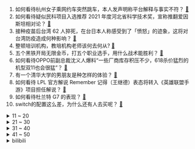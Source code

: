 1. 如何看待杭州女子乘网约车突然跳车，本人发声明称平台解释与事实不符？ [:link:](https://www.zhihu.com/question/465856176)
2. 如何看待疑似民科项目入选推荐 2021 年度河北省科学技术奖，宣称推翻爱因斯坦相对论？ [:link:](https://www.zhihu.com/question/465966475)
3. 接种疫苗后台湾 62 人猝死，在台日本人称感受到了「愤怒」的迹象，这将对台湾防疫造成何种影响？ [:link:](https://www.zhihu.com/question/466110239)
4. 整顿培训机构，教培机构老师该何去何从? [:link:](https://www.zhihu.com/question/463008808)
5. 五个黑铁开局无限金币，打五个职业选手，用什么战术能胜利？ [:link:](https://www.zhihu.com/question/460139174)
6. 如何看待OPPO前副总裁沈义人爆料“一些厂商库存积压不少，618杀价猛烈的机型双11也会很猛”？ [:link:](https://www.zhihu.com/question/466051197)
7. 有一个清华大学的男朋友是种怎样的体验？ [:link:](https://www.zhihu.com/question/30174174)
8. 如何看待 LPL 官方解说 Remember 记得（王继德）表态将转入《英雄联盟手游》项目担任解说？ [:link:](https://www.zhihu.com/question/465610838)
9. 如何看待杜兰特 G7 的表现？ [:link:](https://www.zhihu.com/question/466100708)
10. switch的配置这么差，为什么还有人去买呢？ [:link:](https://www.zhihu.com/question/464901398)
<details>
<summary>11 ~ 20</summary>

11. 如何看待6月19日晚上发布的领克09？ [:link:](https://www.zhihu.com/question/466043949)
12. NBA 2020-21 赛季太阳 120:114 快船，西部决赛 1:0 领先，如何评价这场比赛？ [:link:](https://www.zhihu.com/question/466241571)
13. 中国空间站的成功建设，在国际上带来什么影响，能给国际带来什么益处？ [:link:](https://www.zhihu.com/question/465703732)
14. 作为女大学生，你的日常穿搭是什么？ [:link:](https://www.zhihu.com/question/317964300)
15. 你们的硕士研究生读的还开心吗？ [:link:](https://www.zhihu.com/question/455981846)
16. 面试中最后一般面试官会问「你有没有什么问题想问我的？」应该问哪些问题？比较精彩的问法有哪些？ [:link:](https://www.zhihu.com/question/21559274)
17. 你会和没钱，没固定工作和稳定收入，但是喜欢你的人结婚吗？ [:link:](https://www.zhihu.com/question/463865885)
18. 怎么和回避型依恋的恋人相处？ [:link:](https://www.zhihu.com/question/441554867)
19. 到底要不要为了招人喜欢而改变自己，还是做自己？ [:link:](https://www.zhihu.com/question/462208808)
20. 如何看待东鹏饮料股价连续 14 天涨停，中一签能赚一辆奔驰？ [:link:](https://www.zhihu.com/question/465492977)
</details>
<details>
<summary>21 ~ 30</summary>

21. 四代火影能否耗死鼬神？ [:link:](https://www.zhihu.com/question/462369273)
22. 老一辈演员张晨光直播带货被网友骂哭，你怎么看？ [:link:](https://www.zhihu.com/question/465922667)
23. 为何《龙珠》中每个 boss 都成了悟空的队友,唯独沙鲁不行? [:link:](https://www.zhihu.com/question/464605306)
24. 如何看待肖战起诉成都马路边边餐饮，还有哪些细节值得注意？ [:link:](https://www.zhihu.com/question/465777508)
25. 说说看，你刷过不低于3次的电视剧？ [:link:](https://www.zhihu.com/question/457564696)
26. 汽车刹车的原理是什么？ [:link:](https://www.zhihu.com/question/23704461)
27. 有哪些简单易做的消暑糖水？ [:link:](https://www.zhihu.com/question/20362705)
28. 写小说更重要的是写一个“近乎逼真的人”，还是写一个“独一无二的人”？ [:link:](https://www.zhihu.com/question/462450168)
29. 如何以一个一生都不受宠的妃子的角度，写一个关于后宫的故事？ [:link:](https://www.zhihu.com/question/459786967)
30. 目前高二，马上就高三了，以前没学好，努力还有用吗？ [:link:](https://www.zhihu.com/question/452901439)
</details>
<details>
<summary>31 ~ 40</summary>

31. 初一初二废了初三能考到普通高中吗? [:link:](https://www.zhihu.com/question/465062081)
32. 高中在普通班会考不上大学吗？ [:link:](https://www.zhihu.com/question/458586665)
33. 有没有看起来有病的情侣网名？ [:link:](https://www.zhihu.com/question/460193137)
34. 如何自学雅思，并拿到8分？ [:link:](https://www.zhihu.com/question/48493199)
35. 在现在，为什么有的零零后这么喜欢哲学? [:link:](https://www.zhihu.com/question/436744133)
36. 2021 KPL 春季赛广州TTG 4:3 成都AG，如何评价这场比赛？ [:link:](https://www.zhihu.com/question/466215624)
37. 如何评价《薇薇 萤石眼之歌（Vivy -Fluorite Eye’s Song）》第13集结局? [:link:](https://www.zhihu.com/question/466054985)
38. 如何以「他红着眼说：你给我服个软」为开头，写一个故事？ [:link:](https://www.zhihu.com/question/460697101)
39. 月薪4000的职场新人应该请同事喝奶茶吗？ [:link:](https://www.zhihu.com/question/466090577)
40. 2021 中考体验如何？ [:link:](https://www.zhihu.com/question/463592456)
</details>
<details>
<summary>41 ~ 50</summary>

41. 作为一名牙科医生，你有哪些「一般人我都告诉他，可人家就是不听啊」的忠告？ [:link:](https://www.zhihu.com/question/56477060)
42. 为什么有的人不愿意买滚筒洗衣机？ [:link:](https://www.zhihu.com/question/393287010)
43. 如何看待周鸿祎称「打工是用老板的钱给自己交学费，在公司混日子是浪费生命」？ [:link:](https://www.zhihu.com/question/465936066)
44. 古今中外，有没有哪些诗词一眼就惊艳到你？ [:link:](https://www.zhihu.com/question/465337346)
45. 护考一次就过的人是怎么备考的？ [:link:](https://www.zhihu.com/question/462889007)
46. 可以留下你觉得最悲伤的文案吗？ [:link:](https://www.zhihu.com/question/462309130)
47. 2021 年高考生想选计算机专业，有哪些大学推荐？专业排名靠前的学校有哪些？ [:link:](https://www.zhihu.com/question/459989965)
48. 高考后的假期应该干什么才能不浪费这三个月？ [:link:](https://www.zhihu.com/question/464123456)
49. 为什么其他人会同意萧炎用古玉换父亲? [:link:](https://www.zhihu.com/question/461293306)
50. 教资笔试备考半年时间够吗？ [:link:](https://www.zhihu.com/question/460126171)
</details><details>
<summary>bilibili</summary>

1. 【老番茄】史上最骚杀手(番外篇①) [:link:](//www.bilibili.com/video/BV1Jw411f7cW)
2. 课 堂 请 勿 对 对 子 【第二季】1 [:link:](//www.bilibili.com/video/BV1KM4y1u7CX)
3. 笑死！这玩意能骗我10w就离谱？？？ [:link:](//www.bilibili.com/video/BV13w411o7uZ)
4. 期 末 复 习 现 状 [:link:](//www.bilibili.com/video/BV16q4y1L7Up)
5. Super爱豆的笑容都没你的甜 > > 热爱105℃的灰原哀 [:link:](//www.bilibili.com/video/BV1E5411T75m)
6. 反转？黑化？课本里没告诉你的后续故事 [:link:](//www.bilibili.com/video/BV1XQ4y19764)
7. 赌两个硬币，你没吃过这样的扣肉！ [:link:](//www.bilibili.com/video/BV1sU4y157cM)
8. 在漫展cos艾伦问路人：为什么妈妈那天会被吃掉！？ [:link:](//www.bilibili.com/video/BV1So4y1y7ch)
9. 救命！蜜雪冰城的玩具太魔性了！ [:link:](//www.bilibili.com/video/BV1D64y1r7b8)
10. 【凤凰传奇MV】预算不够的【我从草原来】 [:link:](//www.bilibili.com/video/BV1k54y1G7ts)
<details>
<summary>11 ~ 20</summary>

11. 【时代少年团】日常训练VLOG合集 [:link:](//www.bilibili.com/video/BV1Uo4y1y7pU)
12. 当国人在游戏里实现地空协同【解说全覆盖27期】 [:link:](//www.bilibili.com/video/BV1K5411T7yZ)
13. 罗翔老师那些醍醐灌顶的金句 [:link:](//www.bilibili.com/video/BV1my4y1u71Q)
14. 终于拿《千本樱》来迫害爸妈了！结果弹断手的竟是我自己！ [:link:](//www.bilibili.com/video/BV1XU4y157Jr)
15. 买了五款号称超级辣的泡面，混合在一起制作一款真正的最强辣面 [:link:](//www.bilibili.com/video/BV12f4y1877n)
16. 大家好，我是中岛美嘉，初到B站，请多多关照！ [:link:](//www.bilibili.com/video/BV1HV411s7Wi)
17. 【国际歌】英特纳雄耐尔，就一定要实现！ [:link:](//www.bilibili.com/video/BV14f4y187ci)
18. 【多多xHanser】《怪物》翻唱 [:link:](//www.bilibili.com/video/BV1uw411f7iY)
19. 这些网站能颠覆你对“网页游戏”的认知！ [:link:](//www.bilibili.com/video/BV1dv411p7TA)
20. 靠谱盘点123：想打AD？Showmaker竟然转到下路，EDG：我会翻盘了！ [:link:](//www.bilibili.com/video/BV1a54y1G73f)
</details>
<details>
<summary>21 ~ 30</summary>

21. 臭杠精 [:link:](//www.bilibili.com/video/BV1864y1r7a6)
22. 全网吹爆的河南卫视，狠抽了资本一个耳光 [:link:](//www.bilibili.com/video/BV1Hq4y1L7GP)
23. 快上车！还来得及！2021最强原创月，你少看了几部？【泛式】 [:link:](//www.bilibili.com/video/BV1ko4y1k7HA)
24. 将整条鱼肉放进180℃的油锅，竟然膨胀成小炸蛋？？！ [:link:](//www.bilibili.com/video/BV1j5411T76N)
25. 周深《Try everything》《来不及勇敢》《遇见》泪目！【B站夏日毕业歌会2021单品】 [:link:](//www.bilibili.com/video/BV1ng411g7aL)
26. 【原神】耗时2个月，良心巨制！全角色武器圣遗物配装+天赋加点攻略丨荧火攻略组 [:link:](//www.bilibili.com/video/BV1bV411s7yq)
27. 在苏联抢劫是什么体验？【硬核狠人01】 [:link:](//www.bilibili.com/video/BV1qM4y1u79j)
28. 108一份的花露水味早茶？这就是月入百万的朋友推荐的米其林二星吗！【凭啥这么贵ep27】 [:link:](//www.bilibili.com/video/BV1Zf4y187zP)
29. 最好看的国货潮鞋都在这！搭汉服意外绝配？15套换装直呼过瘾 [:link:](//www.bilibili.com/video/BV18X4y1A7Ek)
30. 小提琴炸街！全程高能魅力演奏魔力红《Animals》 [:link:](//www.bilibili.com/video/BV1UV41147pv)
</details>
<details>
<summary>31 ~ 40</summary>

31. 刀客塔，醒醒，我们学会中文了！ [:link:](//www.bilibili.com/video/BV1cM4y1u7jr)
32. 【黑胶】周杰伦《夜曲》超级王炸神曲！封神之夜的恐惧！ [:link:](//www.bilibili.com/video/BV1DQ4y197oS)
33. 《心 机 猫》豆瓣8.0，猫的心机能深到什么程度？ [:link:](//www.bilibili.com/video/BV1aw411f7ip)
34. 不经历风雨，怎能见彩虹。 [:link:](//www.bilibili.com/video/BV1if4y187Du)
35. 华农兄弟：家里来了新朋友，烤一只鸭子，准备点特别节目招待他 [:link:](//www.bilibili.com/video/BV1P64y197Ao)
36. Fa♂Q💖105 °C的你 [:link:](//www.bilibili.com/video/BV1Wy4y1g7vz)
37. 《可露希尔的秘密档案》05话：可露希尔的采购推荐！ [:link:](//www.bilibili.com/video/BV1rv411p7Bw)
38. 不心动挑战 #100000期 [:link:](//www.bilibili.com/video/BV1oK4y137Uq)
39. 鲨 鱼 屠 夫 ！！ [:link:](//www.bilibili.com/video/BV1D64y1r7Ah)
40. 【抽奖】70W粉大福利：送你台1.5W元的游戏主机 [:link:](//www.bilibili.com/video/BV17B4y1M7J4)
</details>
<details>
<summary>41 ~ 50</summary>

41. 探访中科院南海所的珊瑚实验室 [:link:](//www.bilibili.com/video/BV1Uy4y1u7x3)
42. 【半佛】史玉柱，玩弄人性的商人 [:link:](//www.bilibili.com/video/BV1nM4y1u7dy)
43. 曾小贤火锅陷倒闭潮？雇佣童工？天花板砸头？揭露明星火锅加盟捞金骗局【牛顿】 [:link:](//www.bilibili.com/video/BV1Aq4y1L7cm)
44. 九龄｜“每天亿遍，防止早恋” [:link:](//www.bilibili.com/video/BV1Mw411f7zY)
45. 可莉单曲《求求你啦》 [:link:](//www.bilibili.com/video/BV1e64y1r7Fb)
46. 评分3.6！编剧疯了！UP主看完也疯了！直球吐槽19年度发病神作《笑容的代价》 [:link:](//www.bilibili.com/video/BV17w411f7TV)
47. 历史时刻！中国人首次进入自己的空间站 [:link:](//www.bilibili.com/video/BV1QB4y1M7JJ)
48. 买来重达300斤的南瓜品种南瓜王！没想到这是给猪吃的！ [:link:](//www.bilibili.com/video/BV1Vy4y1g7ug)
49. 你管这叫开胃菜？那这胃得多黑暗啊？原神海岛地图解构【膨胀说】 [:link:](//www.bilibili.com/video/BV1sy4y1g7sj)
50. 【原神小剧场】阳光，沙滩，还有炸弹！ [:link:](//www.bilibili.com/video/BV1kK4y1u7KA)
</details>
<details>
<summary>51 ~ 60</summary>

51. 治好强迫症！乐高世界的巧克力蛋糕让人莫名馋【定格动画】 [:link:](//www.bilibili.com/video/BV1444y1B7Wd)
52. 《人生何处不相逢》 [:link:](//www.bilibili.com/video/BV1Fy4y1g7fm)
53. 阿 帕 奇 武 装 直 升 机【汽油桶快乐阴人流#13】 [:link:](//www.bilibili.com/video/BV1YK4y1u7AH)
54. 当大爷开口时，没有一个冤种是无辜的！ [:link:](//www.bilibili.com/video/BV1oh411a7yA)
55. 童年最难通关的双人游戏 最终结局究竟是什么？ [:link:](//www.bilibili.com/video/BV1Zo4y1y77C)
56. 成了！中国人首次进入自己的空间站，外媒感叹：成就令人难以置信！中国网友却在关心空间站美食和WiFi【速报吐槽】 [:link:](//www.bilibili.com/video/BV1Py4y1g78t)
57. “ 美  好  的 回  忆 ” [:link:](//www.bilibili.com/video/BV1Ly4y1g7rh)
58. 遇奸商华强喋血瓜摊，不中用封飙下跪叫爷，回顾童年经典《征服》第二期 [:link:](//www.bilibili.com/video/BV1Bh411a7d4)
59. 毕业后到底会经历什么？没人告诉你的事！我踩过哪些坑？ [:link:](//www.bilibili.com/video/BV1Qb4y1d7Fr)
60. 相亲的男人有多自信，江南七怪让你感受窒息的诱惑 [:link:](//www.bilibili.com/video/BV1Cg411g7ZS)
</details>
<details>
<summary>61 ~ 70</summary>

61. 花整整一周时间制作梦寐以求的脆皮烤鸡，帅小伙终于成了！ [:link:](//www.bilibili.com/video/BV1m5411K7PH)
62. 这很合理 中国空间站操作界面都是中文 [:link:](//www.bilibili.com/video/BV1g64y1d7EZ)
63. 【warma/怒九】因为我们太菜了，干脆躲猫猫吧！ [:link:](//www.bilibili.com/video/BV1to4y1k7yp)
64. 和职业rapper去上59元的说唱培训课是什么体验？ [:link:](//www.bilibili.com/video/BV1J54y1H78C)
65. 谭谈交通最后一期：终章，以吻封缄 [:link:](//www.bilibili.com/video/BV1rg411g78t)
66. 读过毛选和鲁迅全集的AI，会写出什么样的高考作文？【觉醒年代x人工智能】 [:link:](//www.bilibili.com/video/BV1aw411f7G9)
67. 孽缘！咱俩真是孽缘 [:link:](//www.bilibili.com/video/BV1wM4y1u7L7)
68. 复仇！可 莉 不 要 [:link:](//www.bilibili.com/video/BV17y4y1g7bA)
69. 平时上课VS上公开课 [:link:](//www.bilibili.com/video/BV1nq4y1L72U)
70. 尺度生猛又大胆，季季封神不烂尾，最强美剧《绝命毒师》第三季1-4 [:link:](//www.bilibili.com/video/BV1AK4y1G7mA)
</details>
<details>
<summary>71 ~ 80</summary>

71. 【百万填词】用起风了打开袁隆平、吴孟超两位国士的一生 [:link:](//www.bilibili.com/video/BV1B44y1B79p)
72. 包贝尔年度最烂导演？我从来没见过如此带节奏的尬黑！【阳光姐妹淘】 [:link:](//www.bilibili.com/video/BV1kf4y187B8)
73. 甩掉6斤纯脂肪，干掉顽固小肚子，家用燃脂训练 [:link:](//www.bilibili.com/video/BV14X4y1A789)
74. 我的世界 末日100天 极限生存 EP1 [:link:](//www.bilibili.com/video/BV1LB4y1M7VK)
75. 结束五条悟的第二天，又被围堵了。。 [:link:](//www.bilibili.com/video/BV1G64y1r7QW)
76. 把蜜雪冰城改成古风 [:link:](//www.bilibili.com/video/BV1Zh411a7My)
77. 可爱宝宝宝 [:link:](//www.bilibili.com/video/BV1T54y1H7ua)
78. 锅包肉竟然输给了它？好吃到让英国公婆舔盘子 [:link:](//www.bilibili.com/video/BV1Tv411W7xs)
79. ❌ / 茧 [:link:](//www.bilibili.com/video/BV1Bv411p7xM)
80. 【汪品先】深海生物为何没被压扁？死海为何叫死海？ [:link:](//www.bilibili.com/video/BV1LV411s7Zu)
</details>
<details>
<summary>81 ~ 90</summary>

81. 人 民 的 名 字！中国人的姓氏起源和流变【历史的天空11】 [:link:](//www.bilibili.com/video/BV1uQ4y1R77r)
82. 高三学生模仿英语老师 [:link:](//www.bilibili.com/video/BV1VQ4y1977i)
83. 没有超能力，毁掉一座城！他才是DC最强 [:link:](//www.bilibili.com/video/BV1EM4y1u74k)
84. 不卧槽挑战 [:link:](//www.bilibili.com/video/BV1cy4y1g7Ro)
85. 父  亲  杰 [:link:](//www.bilibili.com/video/BV1yK4y1u7PN)
86. 【懂点儿啥】中国邮政心里的苦，你们知道吗？ [:link:](//www.bilibili.com/video/BV1nw411f7Yw)
87. 离谱！华语乐坛热爱105°C的你！ [:link:](//www.bilibili.com/video/BV1qw411Z7Zy)
88. 【罗翔】领养宠物又遗弃犯罪吗？领养婴儿呢？ [:link:](//www.bilibili.com/video/BV1xv411W7WA)
89. 迷失重庆森林-川渝之旅Vlog-05 [:link:](//www.bilibili.com/video/BV1bK4y1u7YZ)
90. 云缨完整语音：这张嘴连曜都自愧不如！她甚至还要把主宰烤着吃！ [:link:](//www.bilibili.com/video/BV1qg411g7jH)
</details>
<details>
<summary>91 ~ 100</summary>

91. 哒 咩 哟 ~ [:link:](//www.bilibili.com/video/BV1o64y167qq)
92. 试吃顶级头手黄油蟹盖饭！目前拍视频吃的最开心的一顿！ [:link:](//www.bilibili.com/video/BV1d5411M7mv)
93. 叛逆者，一部被饭圈疯狂捧杀的养成谍战剧。 [:link:](//www.bilibili.com/video/BV1Nb4y1o7hj)
94. 催泪至深！《地铁：离去》讲述了什么样的故事？〖游戏不止〗 [:link:](//www.bilibili.com/video/BV1XU4y157P5)
95. 社死现场！对《蜜雪冰城》店员唱主题曲，店员把鞋都抠破了 [:link:](//www.bilibili.com/video/BV1E5411T7WL)
96. 女声日语版《热爱105°C的你》最甜日语填词❤️ [:link:](//www.bilibili.com/video/BV1jK4y197Au)
97. 真·电音 JOJO [:link:](//www.bilibili.com/video/BV1Uq4y1L7CF)
98. 莫得感情乐队《Let Her Go》(高清完整版) [:link:](//www.bilibili.com/video/BV1xo4y1k7s2)
99. “我的猫好像网恋了” [:link:](//www.bilibili.com/video/BV1HX4y1A7cG)
100. 「原神」荣誉骑士的完美犯罪？ [:link:](//www.bilibili.com/video/BV1gM4y1u72H)
</details></details>